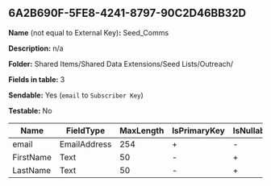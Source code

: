 ## 6A2B690F-5FE8-4241-8797-90C2D46BB32D

**Name** (not equal to External Key)**:** Seed_Comms

**Description:** n/a

**Folder:** Shared Items/Shared Data Extensions/Seed Lists/Outreach/

**Fields in table:** 3

**Sendable:** Yes (`email` to `Subscriber Key`)

**Testable:** No

| Name | FieldType | MaxLength | IsPrimaryKey | IsNullable | DefaultValue |
| --- | --- | --- | --- | --- | --- |
| email | EmailAddress | 254 | + | - |  |
| FirstName | Text | 50 | - | + |  |
| LastName | Text | 50 | - | + |  |
